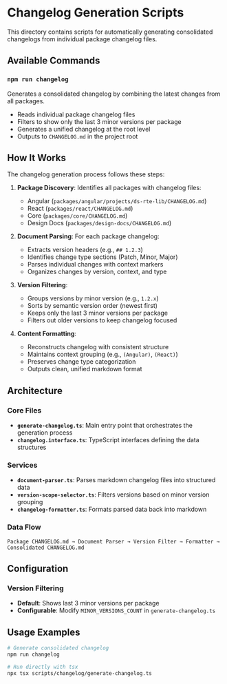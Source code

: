 # Changelog Generation Scripts

This directory contains scripts for automatically generating consolidated changelogs from individual package changelog files.

## Available Commands

### `npm run changelog`
Generates a consolidated changelog by combining the latest changes from all packages.
- Reads individual package changelog files
- Filters to show only the last 3 minor versions per package
- Generates a unified changelog at the root level
- Outputs to `CHANGELOG.md` in the project root

## How It Works

The changelog generation process follows these steps:

1. **Package Discovery**: Identifies all packages with changelog files:
   - Angular (`packages/angular/projects/ds-rte-lib/CHANGELOG.md`)
   - React (`packages/react/CHANGELOG.md`)
   - Core (`packages/core/CHANGELOG.md`)
   - Design Docs (`packages/design-docs/CHANGELOG.md`)

2. **Document Parsing**: For each package changelog:
   - Extracts version headers (e.g., `## 1.2.3`)
   - Identifies change type sections (Patch, Minor, Major)
   - Parses individual changes with context markers
   - Organizes changes by version, context, and type

3. **Version Filtering**: 
   - Groups versions by minor version (e.g., `1.2.x`)
   - Sorts by semantic version order (newest first)
   - Keeps only the last 3 minor versions per package
   - Filters out older versions to keep changelog focused

4. **Content Formatting**: 
   - Reconstructs changelog with consistent structure
   - Maintains context grouping (e.g., `(Angular)`, `(React)`)
   - Preserves change type categorization
   - Outputs clean, unified markdown format

## Architecture

### Core Files
- **`generate-changelog.ts`**: Main entry point that orchestrates the generation process
- **`changelog.interface.ts`**: TypeScript interfaces defining the data structures

### Services
- **`document-parser.ts`**: Parses markdown changelog files into structured data
- **`version-scope-selector.ts`**: Filters versions based on minor version grouping
- **`changelog-formatter.ts`**: Formats parsed data back into markdown

### Data Flow
```
Package CHANGELOG.md → Document Parser → Version Filter → Formatter → Consolidated CHANGELOG.md
```

## Configuration

### Version Filtering
- **Default**: Shows last 3 minor versions per package
- **Configurable**: Modify `MINOR_VERSIONS_COUNT` in `generate-changelog.ts`

## Usage Examples

```bash
# Generate consolidated changelog
npm run changelog

# Run directly with tsx
npx tsx scripts/changelog/generate-changelog.ts
```
